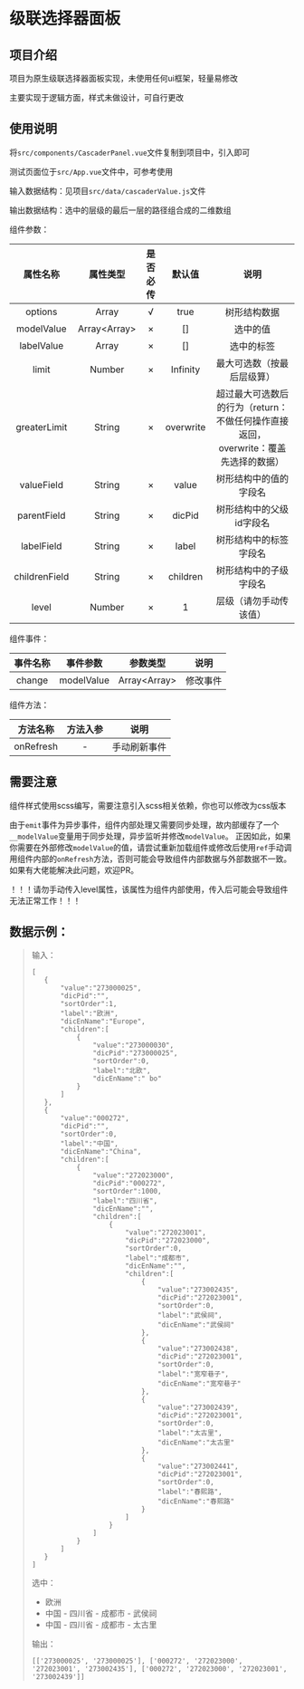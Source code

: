 # 级联选择器面板

## 项目介绍

项目为原生级联选择器面板实现，未使用任何ui框架，轻量易修改

主要实现于逻辑方面，样式未做设计，可自行更改

## 使用说明

将`src/components/CascaderPanel.vue`文件复制到项目中，引入即可

测试页面位于`src/App.vue`文件中，可参考使用

输入数据结构：见项目`src/data/cascaderValue.js`文件

输出数据结构：选中的层级的最后一层的路径组合成的二维数组

组件参数：

|     属性名称      |         属性类型         | 是否必传 |    默认值    |                        说明                         |
|:-------------:|:--------------------:|:----:|:---------:|:-------------------------------------------------:|
|    options    |      Array<any>      |  √   |   true    |                      树形结构数据                       |
|  modelValue   | Array<Array<string>> |  ×   |    []     |                       选中的值                        |
|  labelValue   |    Array<string>     |  ×   |    []     |                       选中的标签                       |
|     limit     |        Number        |  ×   | Infinity  |                   最大可选数（按最后层级算）                   |
| greaterLimit  |        String        |  ×   | overwrite | 超过最大可选数后的行为（return：不做任何操作直接返回，overwrite：覆盖先选择的数据） |
|  valueField   |        String        |  ×   |   value   |                    树形结构中的值的字段名                    |
|  parentField  |        String        |  ×   |  dicPid   |                   树形结构中的父级id字段名                   |
|  labelField   |        String        |  ×   |   label   |                    树形结构中的标签字段名                    |
| childrenField |        String        |  ×   | children  |                    树形结构中的子级字段名                    |
|     level     |        Number        |  ×   |     1     |                    层级（请勿手动传该值）                    |

组件事件：

|  事件名称  |    事件参数    | 参数类型                 |  说明  |
|:------:|:----------:|----------------------|:----:|
| change | modelValue | Array<Array<string>> | 修改事件 |

组件方法：

|   方法名称    | 方法入参 |   说明   |
|:---------:|:----:|:------:|
| onRefresh |  -   | 手动刷新事件 |

## 需要注意

组件样式使用scss编写，需要注意引入scss相关依赖，你也可以修改为css版本

由于`emit`事件为异步事件，组件内部处理又需要同步处理，故内部缓存了一个`__modelValue`变量用于同步处理，异步监听并修改`modelValue`。
正因如此，如果你需要在外部修改`modelValue`的值，请尝试重新加载组件或修改后使用`ref`手动调用组件内部的`onRefresh`方法，否则可能会导致组件内部数据与外部数据不一致。
如果有大佬能解决此问题，欢迎PR。

！！！请勿手动传入level属性，该属性为组件内部使用，传入后可能会导致组件无法正常工作！！！

## 数据示例：

> 输入：
>  ```
> [
>     {
>         "value":"273000025",
>         "dicPid":"",
>         "sortOrder":1,
>         "label":"欧洲",
>         "dicEnName":"Europe",
>         "children":[
>             {
>                 "value":"273000030",
>                 "dicPid":"273000025",
>                 "sortOrder":0,
>                 "label":"北欧",
>                 "dicEnName":" bo"
>             }
>         ]
>     },
>     {
>         "value":"000272",
>         "dicPid":"",
>         "sortOrder":0,
>         "label":"中国",
>         "dicEnName":"China",
>         "children":[
>             {
>                 "value":"272023000",
>                 "dicPid":"000272",
>                 "sortOrder":1000,
>                 "label":"四川省",
>                 "dicEnName":"",
>                 "children":[
>                     {
>                         "value":"272023001",
>                         "dicPid":"272023000",
>                         "sortOrder":0,
>                         "label":"成都市",
>                         "dicEnName":"",
>                         "children":[
>                             {
>                                 "value":"273002435",
>                                 "dicPid":"272023001",
>                                 "sortOrder":0,
>                                 "label":"武侯祠",
>                                 "dicEnName":"武侯祠"
>                             },
>                             {
>                                 "value":"273002438",
>                                 "dicPid":"272023001",
>                                 "sortOrder":0,
>                                 "label":"宽窄巷子",
>                                 "dicEnName":"宽窄巷子"
>                             },
>                             {
>                                 "value":"273002439",
>                                 "dicPid":"272023001",
>                                 "sortOrder":0,
>                                 "label":"太古里",
>                                 "dicEnName":"太古里"
>                             },
>                             {
>                                 "value":"273002441",
>                                 "dicPid":"272023001",
>                                 "sortOrder":0,
>                                 "label":"春熙路",
>                                 "dicEnName":"春熙路"
>                             }
>                         ]
>                     }
>                 ]
>             }
>         ]
>     }
> ]
>  ```
> 选中：
> - 欧洲
> - 中国 - 四川省 - 成都市 - 武侯祠
> - 中国 - 四川省 - 成都市 - 太古里
>
> 输出：
> ```
> [['273000025', '273000025'], ['000272', '272023000', '272023001', '273002435'], ['000272', '272023000', '272023001', '273002439']]
> ```

